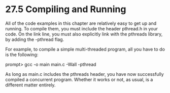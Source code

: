 # 27.5 Compiling and Running  

All of the code examples in this chapter are relatively easy to get up and running. To compile them, you must include the header pthread.h in your code. On the link line, you must also explicitly link with the pthreads library, by adding the -pthread flag.  

For example, to compile a simple multi-threaded program, all you have to do is the following:  

prompt> gcc -o main main.c -Wall -pthread  

As long as main.c includes the pthreads header, you have now successfully compiled a concurrent program. Whether it works or not, as usual, is a different matter entirely.  

